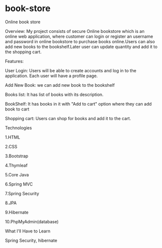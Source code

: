 # book-store
Online book store

Overview:
My project consists of secure Online bookstore which is an online web application, where customer can login or register an username and password in online bookstore to purchase books online.Users can also add new books to the bookshelf.Later user can update quantity and add it to the shopping cart.

Features:

User Login: Users will be able to create accounts and log in to the application. Each user will have a profile page.

Add New Book: we can add new book to the bookshelf

Books list: It has list of books with its description.

BookShelf: It has books in it with "Add to cart" option where they can add book to cart

Shopping cart: Users can shop for books and add it to the cart.

Technologies

1.HTML

2.CSS

3.Bootstrap

4.Thymleaf

5.Core Java

6.Spring MVC

7.Spring Security

8.JPA

9.Hibernate

10.PhpMyAdmin(database)

What I'll Have to Learn

Spring Security, hibernate

